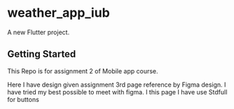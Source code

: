 # weather_app_iub

A new Flutter project.

## Getting Started

This Repo is for assignment 2 of Mobile app course.

Here I have design given assignment 3rd page reference by Figma design. I have tried my best possible to meet with figma. I this page I have use Stdfull for buttons
